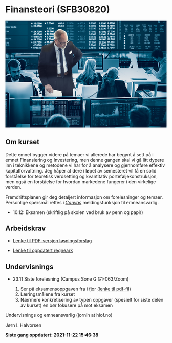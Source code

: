 Finansteori (SFB30820)
================

<!-- README.md is generated from README.Rmd. Please edit that file -->

![](man/figures/01_finans.jpg)

## Om kurset

Dette emnet bygger videre på temaer vi allerede har begynt å sett på i
emnet Finansiering og Investering, men denne gangen skal vi gå litt
dypere inn i teknikkene og metodene vi har for å analysere og
gjennomføre effektiv kapitalforvaltning. Jeg håper at dere i løpet av
semesteret vil få en solid forståelse for teoretisk verdsetting og
kvantitativ porteføljekonstruksjon, men også en forståelse for hvordan
markedene fungerer i den virkelige verden.

Fremdriftsplanen gir deg detaljert informasjon om forelesninger og
temaer. Personlige spørsmål rettes i [*Canvas*]() meldingsfunksjon til
emneansvarlig.

-   10.12: Eksamen (skriftlig på skolen ved bruk av penn og papir)

## Arbeidskrav

-   [Lenke til PDF-versjon
    løsningsforslag](https://github.com/joernih/SFB30820Finansteori/blob/main/inst/arbeidskrav/arbeidskrav2021_v_1.1_losning.pdf)

-   [Lenke til oppdatert
    regneark](https://docs.google.com/spreadsheets/d/1RBtpzzrAY5OIzlgBSLfzGvJeHmMJxMC_cEl3rOXV4m8/edit?usp=sharing)

## Undervisnings

-   23.11 Siste forelesning (Campus Sone G G1-063/Zoom)

    1.  Ser på eksamensoppgaven fra i fjor [(lenke til
        pdf-fil)](https://github.com/joernih/SFB30820Finansteori/blob/main/inst/eksamensoppgaver/sfb30820-finansteori-24.11.2020.pdf)
    2.  Læringsmålene fra kurset
    3.  Nærmere konkretisering av typen oppgaver (spesielt for siste
        delen av kurset) en bør fokusere på mot eksamen

Undervisnings og emneansvarlig (jornih at hiof.no)

Jørn I. Halvorsen

**Siste gang oppdatert: 2021-11-22 15:46:38**

